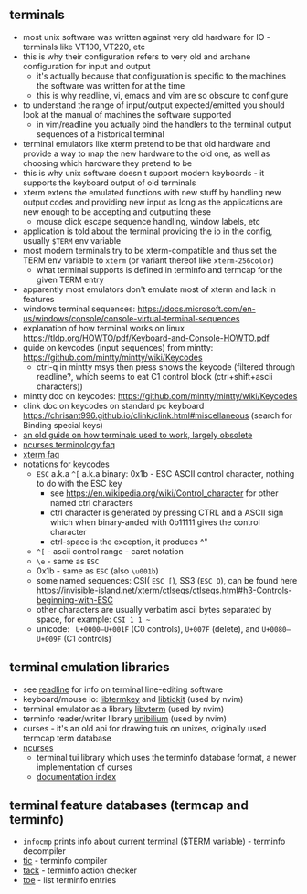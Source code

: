 ## terminals

* most unix software was written against very old hardware for IO - terminals like VT100, VT220, etc
* this is why their configuration refers to very old and archane configuration for input and output
    * it's actually because that configuration is specific to the machines the software was written for at the time
    * this is why readline, vi, emacs and vim are so obscure to configure
* to understand the range of input/output expected/emitted you should look at the manual of machines the software supported
    * in vim/readline you actually bind the handlers to the terminal output sequences of a historical terminal
* terminal emulators like xterm pretend to be that old hardware and provide a way to map the new hardware to the old one, as well as choosing which hardware they pretend to be
* this is why unix software doesn't support modern keyboards - it supports the keyboard output of old terminals
* xterm extens the emulated functions with new stuff by handling new output codes and providing new input as long as the applications are new enough to be accepting and outputting these
    * mouse click escape sequence handling, window labels, etc
* application is told about the terminal providing the io in the config, usually `$TERM` env variable
* most modern terminals try to be xterm-compatible and thus set the TERM env variable to `xterm` (or variant thereof like `xterm-256color`)
    * what terminal supports is defined in terminfo and termcap for the given TERM entry
* apparently most emulators don't emulate most of xterm and lack in features
* windows terminal sequences: https://docs.microsoft.com/en-us/windows/console/console-virtual-terminal-sequences
* explanation of how terminal works on linux <https://tldp.org/HOWTO/pdf/Keyboard-and-Console-HOWTO.pdf>
* guide on keycodes (input sequences) from mintty: <https://github.com/mintty/mintty/wiki/Keycodes>
    * ctrl-q in mintty msys then press shows the keycode (filtered through readline?, which seems to eat C1 control block (ctrl+shift+ascii characters))
* mintty doc on keycodes: <https://github.com/mintty/mintty/wiki/Keycodes>
* clink doc on keycodes on standard pc keyboard <https://chrisant996.github.io/clink/clink.html#miscellaneous> (search for Binding special keys)
* [an old guide on how terminals used to work, largely obsolete](https://tldp.org/HOWTO/Text-Terminal-HOWTO.html#toc16)
* [ncurses terminology faq](https://invisible-island.net/ncurses/ncurses.faq.html#terminology)
* [xterm faq](https://invisible-island.net/xterm/xterm.faq.html)
* notations for keycodes
    * `ESC` a.k.a `^[` a.k.a binary: 0x1b - ESC ASCII control character, nothing to do with the ESC key
        * see <https://en.wikipedia.org/wiki/Control_character> for other named ctrl characters
        * ctrl character is generated by pressing CTRL and a ASCII sign which when binary-anded with 0b11111 gives the control character
        * ctrl-space is the exception, it produces ^"
    * `^[` - ascii control range - caret notation
    * `\e` - same as `ESC`
    * 0x1b - same as `ESC` (also `\u001b`)
    * some named sequences: CSI( `ESC [`), SS3 (`ESC O`), can be found here <https://invisible-island.net/xterm/ctlseqs/ctlseqs.html#h3-Controls-beginning-with-ESC>
    * other characters are usually verbatim ascii bytes separated by space, for example: `CSI 1 1 ~`
    * unicode: ` U+0000—U+001F` (C0 controls), `U+007F` (delete), and `U+0080—U+009F` (C1 controls)`

## terminal emulation libraries

* see [readline](../tools/readline.md) for info on terminal line-editing software
* keyboard/mouse io: [libtermkey](https://www.leonerd.org.uk/code/libtermkey/) and [libtickit](https://www.leonerd.org.uk/code/libtickit/) (used by nvim)
* terminal emulator as a library [libvterm](https://www.leonerd.org.uk/code/libvterm/) (used by nvim)
* terminfo reader/writer library [unibilium](https://github.com/neovim/unibilium) (used by nvim)
* curses - it's an old api for drawing tuis on unixes, originally used termcap term database
* [ncurses](https://invisible-island.net/ncurses/announce-6.3.html#h2-overview) 
    - terminal tui library which uses the terminfo database format, a newer implementation of curses
    - [documentation index](https://invisible-island.net/ncurses/)

## terminal feature databases (termcap and terminfo)

* `infocmp` prints info about current terminal ($TERM variable) - terminfo decompiler
* [tic](https://linux.die.net/man/1/tic) - terminfo compiler
* [tack](https://linux.die.net/man/1/tack) - terminfo action checker
* [toe](https://linux.die.net/man/1/toe) - list terminfo entries
